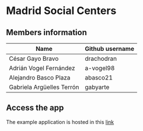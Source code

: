 # Madrid Social Centers

## Members information

|Name|Github username|
|---|---|
| César Gayo Bravo | drachodran |
| Adrián Vogel Fernández | a-vogel98 |
| Alejandro Basco Plaza | abasco21 |
| Gabriela Argüelles Terrón | gabyarte |

## Access the app
The example application is hosted in this [link](https://day-centers-odkg.streamlit.app/)
